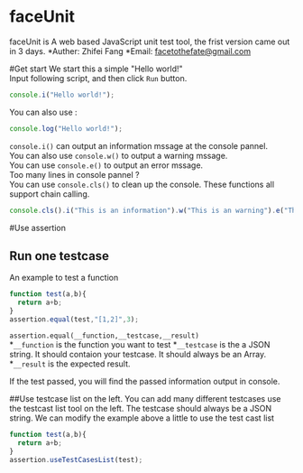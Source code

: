 faceUnit
========

faceUnit is A web based JavaScript unit test tool, the frist version came out in 3 days.
*Auther: Zhifei Fang
*Email: facetothefate@gmail.com

#Get start
We start this a simple "Hello world!"<br>
Input following script, and then click `Run` button.

```javascript
console.i("Hello world!");
```
You can also use :

```javascript
console.log("Hello world!");
```

`console.i()` can output an information mssage at the console pannel.<br>
You can also use `console.w()` to output a warning mssage.<br>
You can use `console.e()` to output an error mssage.<br>
Too many lines in console pannel ?<br>
You can use `console.cls()` to clean up the console.
These functions all support chain calling.

```javascript
console.cls().i("This is an information").w("This is an warning").e("This is an error");
```

#Use assertion

## Run one testcase
An example to test a function

```javascript
function test(a,b){
  return a+b;
} 
assertion.equal(test,"[1,2]",3);
```
`assertion.equal(__function,__testcase,__result)`<br>
*`__function` is the function you want to test
*`__testcase` is the a JSON string. It should contaion your testcase. It should always be an Array.
*`__result` is the expected result. 

If the test passed, you will find the passed information output in console.

##Use testcase list on the left.
You can add many different testcases use the testcast list tool on the left. The testcase should always be a JSON string.
We can modify the example above a little to use the test cast list

```javascript
function test(a,b){
  return a+b;
} 
assertion.useTestCasesList(test);
```
